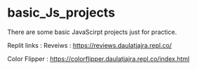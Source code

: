 # basic_Js_projects
There are some basic JavaScirpt projects just for practice. 

Replit links : 
Reveiws : https://reviews.daulatjajra.repl.co/

Color Flipper : https://colorflipper.daulatjajra.repl.co/index.html
